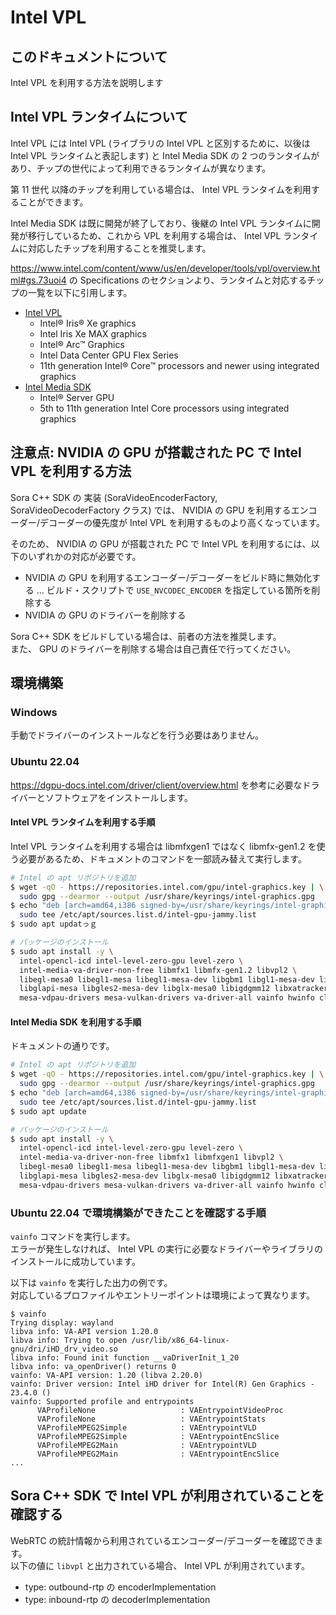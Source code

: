# Intel VPL

## このドキュメントについて

Intel VPL を利用する方法を説明します

## Intel VPL ランタイムについて

Intel VPL には Intel VPL (ライブラリの Intel VPL と区別するために、以後は Intel VPL ランタイムと表記します) と Intel Media SDK の 2 つのランタイムがあり、チップの世代によって利用できるランタイムが異なります。

第 11 世代 以降のチップを利用している場合は、 Intel VPL ランタイムを利用することができます。

Intel Media SDK は既に開発が終了しており、後継の Intel VPL ランタイムに開発が移行しているため、これから VPL を利用する場合は、 Intel VPL ランタイムに対応したチップを利用することを推奨します。

https://www.intel.com/content/www/us/en/developer/tools/vpl/overview.html#gs.73uoi4 の Specifications のセクションより、ランタイムと対応するチップの一覧を以下に引用します。

- [Intel VPL](https://github.com/oneapi-src/oneVPL-intel-gpu)
  - Intel® Iris® Xe graphics
  - Intel Iris Xe MAX graphics
  - Intel® Arc™ Graphics
  - Intel Data Center GPU Flex Series
  - 11th generation Intel® Core™ processors and newer using integrated graphics
- [Intel Media SDK](https://github.com/Intel-Media-SDK/MediaSDK)
  - Intel® Server GPU
  - 5th to 11th generation Intel Core processors using integrated graphics

## 注意点: NVIDIA の GPU が搭載された PC で Intel VPL を利用する方法

Sora C++ SDK の 実装 (SoraVideoEncoderFactory, SoraVideoDecoderFactory クラス) では、 NVIDIA の GPU を利用するエンコーダー/デコーダーの優先度が Intel VPL を利用するものより高くなっています。

そのため、 NVIDIA の GPU が搭載された PC で Intel VPL を利用するには、以下のいずれかの対応が必要です。

- NVIDIA の GPU を利用するエンコーダー/デコーダーをビルド時に無効化する ... ビルド・スクリプトで `USE_NVCODEC_ENCODER` を指定している箇所を削除する
- NVIDIA の GPU のドライバーを削除する

Sora C++ SDK をビルドしている場合は、前者の方法を推奨します。  
また、 GPU のドライバーを削除する場合は自己責任で行ってください。

## 環境構築

### Windows

手動でドライバーのインストールなどを行う必要はありません。

### Ubuntu 22.04

https://dgpu-docs.intel.com/driver/client/overview.html を参考に必要なドライバーとソフトウェアをインストールします。

#### Intel VPL ランタイムを利用する手順

Intel VPL ランタイムを利用する場合は libmfxgen1 ではなく libmfx-gen1.2 を使う必要があるため、ドキュメントのコマンドを一部読み替えて実行します。

```bash
# Intel の apt リポジトリを追加
$ wget -qO - https://repositories.intel.com/gpu/intel-graphics.key | \
  sudo gpg --dearmor --output /usr/share/keyrings/intel-graphics.gpg
$ echo "deb [arch=amd64,i386 signed-by=/usr/share/keyrings/intel-graphics.gpg] https://repositories.intel.com/gpu/ubuntu jammy client" | \
  sudo tee /etc/apt/sources.list.d/intel-gpu-jammy.list
$ sudo apt updatっｇ

# パッケージのインストール
$ sudo apt install -y \
  intel-opencl-icd intel-level-zero-gpu level-zero \
  intel-media-va-driver-non-free libmfx1 libmfx-gen1.2 libvpl2 \
  libegl-mesa0 libegl1-mesa libegl1-mesa-dev libgbm1 libgl1-mesa-dev libgl1-mesa-dri \
  libglapi-mesa libgles2-mesa-dev libglx-mesa0 libigdgmm12 libxatracker2 mesa-va-drivers \
  mesa-vdpau-drivers mesa-vulkan-drivers va-driver-all vainfo hwinfo clinfo
```

#### Intel Media SDK を利用する手順

ドキュメントの通りです。

```bash
# Intel の apt リポジトリを追加
$ wget -qO - https://repositories.intel.com/gpu/intel-graphics.key | \
  sudo gpg --dearmor --output /usr/share/keyrings/intel-graphics.gpg
$ echo "deb [arch=amd64,i386 signed-by=/usr/share/keyrings/intel-graphics.gpg] https://repositories.intel.com/gpu/ubuntu jammy client" | \
  sudo tee /etc/apt/sources.list.d/intel-gpu-jammy.list
$ sudo apt update

# パッケージのインストール
$ sudo apt install -y \
  intel-opencl-icd intel-level-zero-gpu level-zero \
  intel-media-va-driver-non-free libmfx1 libmfxgen1 libvpl2 \
  libegl-mesa0 libegl1-mesa libegl1-mesa-dev libgbm1 libgl1-mesa-dev libgl1-mesa-dri \
  libglapi-mesa libgles2-mesa-dev libglx-mesa0 libigdgmm12 libxatracker2 mesa-va-drivers \
  mesa-vdpau-drivers mesa-vulkan-drivers va-driver-all vainfo hwinfo clinfo
```

### Ubuntu 22.04 で環境構築ができたことを確認する手順

`vainfo` コマンドを実行します。  
エラーが発生しなければ、 Intel VPL の実行に必要なドライバーやライブラリのインストールに成功しています。

以下は `vainfo` を実行した出力の例です。  
対応しているプロファイルやエントリーポイントは環境によって異なります。

```
$ vainfo
Trying display: wayland
libva info: VA-API version 1.20.0
libva info: Trying to open /usr/lib/x86_64-linux-gnu/dri/iHD_drv_video.so
libva info: Found init function __vaDriverInit_1_20
libva info: va_openDriver() returns 0
vainfo: VA-API version: 1.20 (libva 2.20.0)
vainfo: Driver version: Intel iHD driver for Intel(R) Gen Graphics - 23.4.0 ()
vainfo: Supported profile and entrypoints
      VAProfileNone                   : VAEntrypointVideoProc
      VAProfileNone                   : VAEntrypointStats
      VAProfileMPEG2Simple            : VAEntrypointVLD
      VAProfileMPEG2Simple            : VAEntrypointEncSlice
      VAProfileMPEG2Main              : VAEntrypointVLD
      VAProfileMPEG2Main              : VAEntrypointEncSlice
...
```

## Sora C++ SDK で Intel VPL が利用されていることを確認する

WebRTC の統計情報から利用されているエンコーダー/デコーダーを確認できます。  
以下の値に `libvpl` と出力されている場合、 Intel VPL が利用されています。

- type: outbound-rtp の encoderImplementation
- type: inbound-rtp の decoderImplementation
